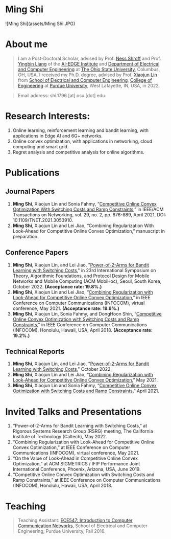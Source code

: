 # **Ming Shi**
![Ming Shi](assets/Ming Shi.JPG)
# About me

> I am a Post-Doctoral Scholar, advised by Prof. [Ness Shroff](http://newslab.ece.ohio-state.edu/home/) and Prof. [Yingbin Liang](https://sites.google.com/view/yingbinliang/home) of the [AI-EDGE Institute](https://aiedge.osu.edu) and [Department of Electrical and Computer Engineering](https://ece.osu.edu) at [The Ohio State University](https://www.osu.edu), Columbus, OH, USA. I received my Ph.D. degree, advised by Prof. [Xiaojun Lin](https://engineering.purdue.edu/~linx/) from [School of Electrical and Computer Engineering](https://engineering.purdue.edu/ECE), [College of Engineering](https://engineering.purdue.edu/Engr) at [Purdue University](https://www.purdue.edu), West Lafayette, IN, USA, in 2022.

> Email address: shi.1796 [at] osu [dot] edu.

# Research Interests:
1. Online learning, reinforcement learning and bandit learning, with applications in Edge AI and 6G+ networks.
2. Online convex optimization, with applications in networking, cloud computing and smart grid.
3. Regret analysis and competitive analysis for online algorithms.

# Publications

## Journal Papers
1. **Ming Shi**, Xiaojun Lin and Sonia Fahmy, “[Competitive Online Convex Optimization With Switching Costs and Ramp Constraints](https://par.nsf.gov/servlets/purl/10300527),” in IEEE/ACM Transactions on Networking, vol. 29, no. 2, pp. 876-889, April 2021, DOI: 10.1109/TNET.2021.3053910.
2. **Ming Shi**, Xiaojun Lin and Lei Jiao, “Combining Regularization With Look-Ahead for Competitive Online Convex Optimization,” manuscript in preparation.

## Conference Papers
1. **Ming Shi**, Xiaojun Lin, and Lei Jiao, "[Power-of-2-Arms for Bandit Learning with Switching Costs](https://ix.cs.uoregon.edu/~jiao/publications/mobihoc22.pdf)," in 23rd International Symposium on Theory, Algorithmic Foundations, and Protocol Design for Mobile Networks and Mobile Computing (ACM MobiHoc), Seoul, South Korea, October 2022. **(Acceptance rate: 19.8%.)**
2. **Ming Shi**, Xiaojun Lin and Lei Jiao, “[Combining Regularization with Look-Ahead for Competitive Online Convex Optimization](https://engineering.purdue.edu/~linx/paper/infocom21-rla.pdf),” in IEEE Conference on Computer Communications (INFOCOM), virtual conference, May 2021. **(Acceptance rate: 19.9%.)**
3. **Ming Shi**, Xiaojun Lin, Sonia Fahmy, and DongHoon Shin, “[Competitive Online Convex Optimization with Switching Costs and Ramp Constraints](https://engineering.purdue.edu/~linx/paper/infocom18-oco.pdf),” in IEEE Conference on Computer Communications (INFOCOM), Honolulu, Hawaii, USA, April 2018. **(Acceptance rate: 19.2%.)**

## Technical Reports
1. **Ming Shi**, Xiaojun Lin, and Lei Jiao, "[Power-of-2-Arms for Bandit Learning with Switching Costs](https://engineering.purdue.edu/~linx/paper/mobihoc22-power-of-2-tech-updated.pdf)," October 2022.
2. **Ming Shi**, Xiaojun Lin and Lei Jiao, “[Combining Regularization with Look-Ahead for Competitive Online Convex Optimization](https://engineering.purdue.edu/~linx/paper/infocom21-rla-tech.pdf),” May 2021.
3. **Ming Shi**, Xiaojun Lin and Sonia Fahmy, “[Competitive Online Convex Optimization with Switching Costs and Ramp Constraints](https://engineering.purdue.edu/~linx/paper/infocom18-oco-tech.pdf),” April 2021.

# Invited Talks and Presentations
1. “Power-of-2-Arms for Bandit Learning with Switching Costs,” at Rigorous Systems Research Group (RSRG) meeting, The California Institute of Technology (Caltech), May 2022.
2. “Combining Regularization with Look-Ahead for Competitive Online Convex Optimization,” at IEEE Conference on Computer Communications (INFOCOM), virtual conference, May 2021.
3. “On the Value of Look-Ahead in Competitive Online Convex Optimization,” at ACM SIGMETRICS / IFIP Performance Joint International Conference, Phoenix, Arizona, USA, June 2019.
4. “Competitive Online Convex Optimization with Switching Costs and Ramp Constraints,” at IEEE Conference on Computer Communications (INFOCOM), Honolulu, Hawaii, USA, April 2018.


# Teaching
> Teaching Assistant: [ECE547: Introduction to Computer Communication Networks](https://engineering.purdue.edu/~ee547/), School of Electrical and Computer Engineering, Purdue University, Fall 2016.
